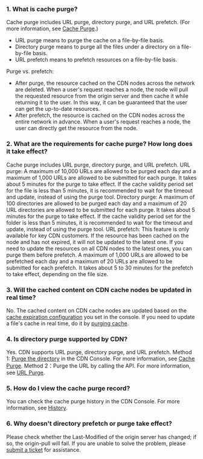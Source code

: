 ### 1. What is cache purge?
Cache purge includes URL purge, directory purge, and URL prefetch. (For more information, see [Cache Purge](https://cloud.tencent.com/document/product/228/6299).)
- URL purge means to purge the cache on a file-by-file basis.
- Directory purge means to purge all the files under a directory on a file-by-file basis.
- URL prefetch means to prefetch resources on a file-by-file basis.

Purge vs. prefetch:
- After purge, the resource cached on the CDN nodes across the network are deleted. When a user's request reaches a node, the node will pull the requested resource from the origin server and then cache it while returning it to the user. In this way, it can be guaranteed that the user can get the up-to-date resources.
- After prefetch, the resource is cached on the CDN nodes across the entire network in advance. When a user's request reaches a node, the user can directly get the resource from the node.

### 2. What are the requirements for cache purge? How long does it take effect?
Cache purge includes URL purge, directory purge, and URL prefetch.
URL purge: A maximum of 10,000 URLs are allowed to be purged each day and a maximum of 1,000 URLs are allowed to be submitted for each purge. It takes about 5 minutes for the purge to take effect. If the cache validity period set for the file is less than 5 minutes, it is recommended to wait for the timeout and update, instead of using the purge tool.
Directory purge: A maximum of 100 directories are allowed to be purged each day and a maximum of 20 URL directories are allowed to be submitted for each purge. It takes about 5 minutes for the purge to take effect. If the cache validity period set for the folder is less than 5 minutes, it is recommended to wait for the timeout and update, instead of using the purge tool.
URL prefetch: This feature is only available for key CDN customers. If the resource has been cached on the node and has not expired, it will not be updated to the latest one. If you need to update the resources on all CDN nodes to the latest ones, you can purge them before prefetch. A maximum of 1,000 URLs are allowed to be prefetched each day and a maximum of 20 URLs are allowed to be submitted for each prefetch. It takes about 5 to 30 minutes for the prefetch to take effect, depending on the file size.

### 3. Will the cached content on CDN cache nodes be updated in real time?
No. The cached content on CDN cache nodes are updated based on the [cache expiration configuration](https://cloud.tencent.com/document/product/228/6290) you set in the console. If you need to update a file's cache in real time, do it by [purging cache](https://cloud.tencent.com/document/product/228/6299).

### 4. Is directory purge supported by CDN?
Yes. CDN supports URL purge, directory purge, and URL prefetch.
Method 1: [Purge the directory](https://console.cloud.tencent.com/cdn/refresh) in the CDN Console. For more information, see [Cache Purge](https://cloud.tencent.com/document/product/228/6299).
Method 2：Purge the URL by calling the API. For more information, see [URL Purge](https://cloud.tencent.com/document/product/228/3946).

### 5. How do I view the cache purge record?
You can check the cache purge history in the CDN Console. For more information, see [History](https://cloud.tencent.com/document/product/228/6299#.E6.93.8D.E4.BD.9C.E8.AE.B0.E5.BD.95).

### 6. Why doesn't directory prefetch or purge take effect?
Please check whether the Last-Modified of the origin server has changed; if so, the origin-pull will fail. If you are unable to solve the problem, please [submit a ticket](https://console.cloud.tencent.com/workorder/category) for assistance.